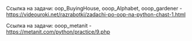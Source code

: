 Ссылка на задачи: oop_BuyingHouse, ooop_Alphabet, ooop_gardener - https://videouroki.net/razrabotki/zadachi-po-oop-na-python-chast-1.html

Ссылка на задачи: ooop_metanit - https://metanit.com/python/practice/9.php



